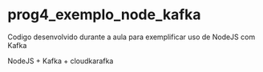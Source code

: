 # prog4_exemplo_node_kafka
Codigo desenvolvido durante a aula para exemplificar uso de NodeJS com Kafka

NodeJS + Kafka + cloudkarafka
